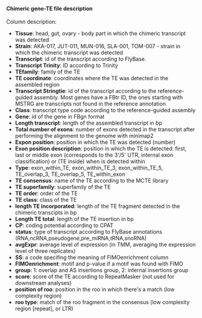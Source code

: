 #### Chimeric gene-TE file description

Column description:

- **Tissue**: head, gut, ovary - body part in which the chimeric transcript was detected
- **Strain**: AKA-017, JUT-011, MUN-016, SLA-001, TOM-007 - strain in which the chimeric transcript was detected
- **Transcript**: id of the transcript according to FlyBase. 
- **Transcript Trinity**: ID according to Trinity
- **TEfamily**: family of the TE
- **TE coordinate**: coordinates where the TE was detected in the assembled region
- **Transcript Stringtie**: id of the transcript according to the reference-guided assembly. Most genes have a FBtr ID, the ones starting with MSTRG are transcripts not found in the reference annotation
- **Class**: transcript type code according to the reference-guided assembly
- **Gene**: id of the gene in FBgn format
- **Length transcript**: length of the assembled transcript in bp
- **Total number of exons**: number of exons detected in the transcript after performing the alignment to the genome with minimap2
- **Expon position**: position in which the TE was detected (number)
- **Exon position description**: position in which the TE is detected: first, last or middle exon (corresponds to the 3'/5' UTR, internal exon classification) or (TE inside) when is detected within
- **Type**: exon_within_TE, exon_within_TE_3, exon_within_TE_5, TE_overlap_3, TE_overlap_5, TE_within_exon
- **TE consensus**: name of the TE according to the MCTE library
- **TE superfamily**: superfamily of the TE
- **TE order**: order of the TE
- **TE class**: class of the TE
- **length TE incorporated**: length of the TE fragment detected in the chimeric transcipts in bp
- **Length TE total**: length of the TE insertion in bp
- **CP**: coding potential according to CPAT
- **status**: type of transcript according to FlyBase annotations (RNA,ncRNA,pseudogene,pre_miRNA,tRNA,snoRNA)
- **avgExpr**: average level of expression (in TMM, averaging the expression level of three replicates)
- **SS**: a code specifing the meaning of FIMOenrichment column
- **FIMOenrichment**: motif and p-value if a motif was found with FIMO
- **group**: 1: overlap and AS insertions group, 2: internal insertions group
- **score**: score of the TE according to RepeatMasker (not used for downstream analyses)
- **position of roo**: position in the roo in which there's a match (low complexity region)
- **roo type**: match of the roo fragment in the consensus (low complexity region [repeat], or LTR)